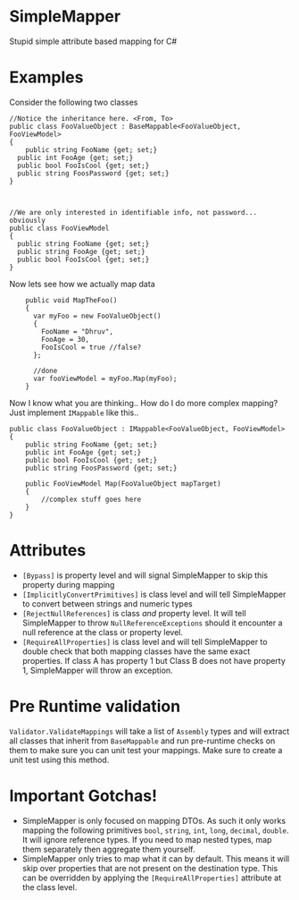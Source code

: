 # SimpleMapper
Stupid simple attribute based mapping for C#

# Examples

Consider the following two classes
  
    //Notice the inheritance here. <From, To>
    public class FooValueObject : BaseMappable<FooValueObject, FooViewModel>
    {
	    public string FooName {get; set;}
      public int FooAge {get; set;}
      public bool FooIsCool {get; set;}
      public string FoosPassword {get; set;}
    }



    //We are only interested in identifiable info, not password... obviously
    public class FooViewModel
    {
      public string FooName {get; set;}
      public string FooAge {get; set;}
      public bool FooIsCool {get; set;}
    }

Now lets see how we actually map data  
  
    
        public void MapTheFoo()
        {
          var myFoo = new FooValueObject()
          {
            FooName = "Dhruv",
            FooAge = 30,
            FooIsCool = true //false?
          };

          //done
          var fooViewModel = myFoo.Map(myFoo);
        }  
          
Now I know what you are thinking.. How do I do more complex mapping? Just implement `IMappable` like this..  
  
    public class FooValueObject : IMappable<FooValueObject, FooViewModel>
    {
	    public string FooName {get; set;}
	    public int FooAge {get; set;}
	    public bool FooIsCool {get; set;}
	    public string FoosPassword {get; set;}
	
	    public FooViewModel Map(FooValueObject mapTarget)
	    {
		    //complex stuff goes here
	    }
    }  
    
# Attributes
- `[Bypass]` is property level and will signal SimpleMapper to skip this property during mapping
- `[ImplicitlyConvertPrimitives]` is class level and will tell SimpleMapper to convert between strings and numeric types
- `[RejectNullReferences]` is class *and* property level. It will tell SimpleMapper to throw `NullReferenceExceptions` should it encounter a null reference at the class or property level.
- `[RequireAllProperties]` is class level and will tell SimpleMapper to double check that both mapping classes have the same exact properties. If class A has property 1 but Class B does not have property 1, SimpleMapper will throw an exception.

# Pre Runtime validation
`Validator.ValidateMappings` will take a list of `Assembly` types and will extract all classes that inherit from `BaseMappable` and run pre-runtime checks on them to make sure you can unit test your mappings. Make sure to create a unit test using this method.
      
# Important Gotchas!
- SimpleMapper is only focused on mapping DTOs. As such it only works mapping the following primitives `bool`, `string`, `int`, `long`, `decimal`, `double`. It will ignore reference types. If you need to map nested types, map them separately then aggregate them yourself.
- SimpleMapper only tries to map what it can by default. This means it will skip over properties that are not present on the destination type. This can be overridden by applying the `[RequireAllProperties]` attribute at the class level.
